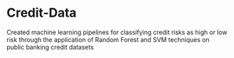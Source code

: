 # Credit-Data

Created machine learning pipelines for classifying credit risks as
high or low risk through the application of Random Forest and
SVM techniques on public banking credit datasets
